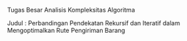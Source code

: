 Tugas Besar Analisis Kompleksitas Algoritma

Judul : Perbandingan Pendekatan Rekursif dan Iteratif dalam Mengoptimalkan Rute Pengiriman Barang
